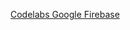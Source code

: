 [Codelabs Google Firebase](https://codelabs.developers.google.com/codelabs/flutter-firebase/index.html)
